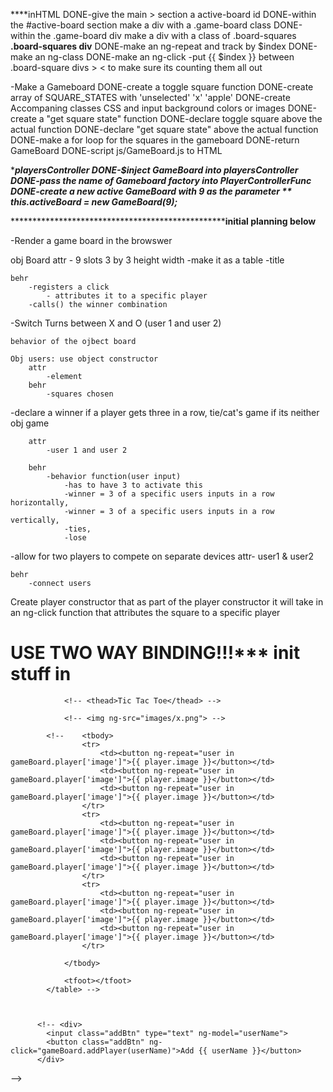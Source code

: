 

****inHTML
DONE-give the main > section a active-board id
DONE-within the #active-board section make a div with a .game-board class
DONE-within the .game-board div make a div with a class of .board-squares
	**.board-squares div**
		DONE-make an ng-repeat and track by $index
		DONE-make an ng-class 
		DONE-make an ng-click 
		-put {{ $index }} between .board-square divs > < to make sure its counting them all out


-Make a Gameboard 
DONE-create a toggle square function
DONE-create array of SQUARE_STATES with 'unselected'  'x' 'apple'
DONE-create Accompaning classes CSS and input background colors or images
DONE-create a "get square state" function
DONE-declare toggle square above the actual function
DONE-declare  "get square state" above the actual function
DONE-make a for loop for the squares in the gameboard
DONE-return GameBoard
DONE-script js/GameBoard.js to HTML

****playersController
DONE-$inject GameBoard into playersController 
DONE-pass the name of Gameboard factory into PlayerControllerFunc
DONE-create a new active GameBoard with 9 as the parameter ** this.activeBoard = new GameBoard(9);***




***********************************************************initial planning below**********


-Render a game board in the browswer

obj Board
	attr 
		- 9 slots
			3 by 3 
			height
			width
		-make it as a table
		-title
		
	behr
		-registers a click
			- attributes it to a specific player
		-calls() the winner combination




-Switch Turns between X and O (user 1 and user 2)
	
	behavior of the ojbect board

	Obj users: use object constructor
		attr
			-element
		behr
			-squares chosen


-declare a winner if a player gets three in a row, tie/cat's game if its neither
	obj game
		
		attr
			-user 1 and user 2

		behr
			-behavior function(user input)
				-has to have 3 to activate this
				-winner = 3 of a specific users inputs in a row horizontally,
				-winner = 3 of a specific users inputs in a row vertically,
				-ties,
				-lose


-allow for two players to compete on separate devices
	attr-
		user1 & user2

	behr
		-connect users

Create player constructor that as part of the player constructor it will take in an ng-click function that attributes the square to a specific player

USE TWO WAY BINDING!!!*** init stuff in 
==============================================================

<!-- <table> -->
				<!-- <thead>Tic Tac Toe</thead> -->

				<!-- <img ng-src="images/x.png"> -->

			<!-- 	<tbody>
					<tr>
						<td><button ng-repeat="user in gameBoard.player['image']">{{ player.image }}</button></td>
						<td><button ng-repeat="user in gameBoard.player['image']">{{ player.image }}</button></td>
						<td><button ng-repeat="user in gameBoard.player['image']">{{ player.image }}</button></td>
					</tr>
					<tr>
						<td><button ng-repeat="user in gameBoard.player['image']">{{ player.image }}</button></td>
						<td><button ng-repeat="user in gameBoard.player['image']">{{ player.image }}</button></td>
						<td><button ng-repeat="user in gameBoard.player['image']">{{ player.image }}</button></td>
					</tr>
					<tr>
						<td><button ng-repeat="user in gameBoard.player['image']">{{ player.image }}</button></td>
						<td><button ng-repeat="user in gameBoard.player['image']">{{ player.image }}</button></td>
						<td><button ng-repeat="user in gameBoard.player['image']">{{ player.image }}</button></td>
					</tr>
					
				</tbody>

				<tfoot></tfoot>
			</table> -->
					
			

		  <!-- <div>
		  	<input class="addBtn" type="text" ng-model="userName">
		  	<button class="addBtn" ng-click="gameBoard.addPlayer(userName)">Add {{ userName }}</button>
		  </div>
 -->
